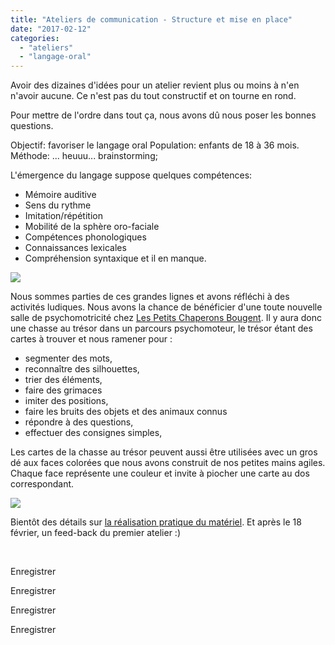 ```yaml
---
title: "Ateliers de communication - Structure et mise en place"
date: "2017-02-12"
categories: 
  - "ateliers"
  - "langage-oral"
---
```


Avoir des dizaines d'idées pour un atelier revient plus ou moins à n'en n'avoir aucune. Ce n'est pas du tout constructif et on tourne en rond.

Pour mettre de l'ordre dans tout ça, nous avons dû nous poser les bonnes questions.

Objectif: favoriser le langage oral Population: enfants de 18 à 36 mois. Méthode: ... heuuu... brainstorming;

L'émergence du langage suppose quelques compétences:

- Mémoire auditive
- Sens du rythme
- Imitation/répétition
- Mobilité de la sphère oro-faciale
- Compétences phonologiques
- Connaissances lexicales
- Compréhension syntaxique et il en manque.

![](/images/Photo-11-02-17-23-16-42-e1486859100507-300x300.jpg)

Nous sommes parties de ces grandes lignes et avons réfléchi à des activités ludiques. Nous avons la chance de bénéficier d'une toute nouvelle salle de psychomotricité chez [Les Petits Chaperons Bougent](http://lespetitschaperonsbougent.be/). Il y aura donc une chasse au trésor dans un parcours psychomoteur, le trésor étant des cartes à trouver et nous ramener pour :

- segmenter des mots,
- reconnaître des silhouettes,
- trier des éléments,
- faire des grimaces
- imiter des positions,
- faire les bruits des objets et des animaux connus
- répondre à des questions,
- effectuer des consignes simples,

Les cartes de la chasse au trésor peuvent aussi être utilisées avec un gros dé aux faces colorées que nous avons construit de nos petites mains agiles. Chaque face représente une couleur et invite à piocher une carte au dos correspondant.

![](/images/Photo-11-02-17-23-17-45-e1486859111399-300x300.jpg)

Bientôt des détails sur [la réalisation pratique du matériel](http://sophielenaerts.be/2017/02/12/ateliers-de-communication-creation-de-materiel/). Et après le 18 février, un feed-back du premier atelier :)

 

Enregistrer

Enregistrer

Enregistrer

Enregistrer
